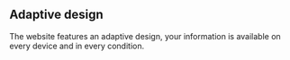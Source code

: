 ## Adaptive design

The website features an adaptive design, your information is available on every device and in every condition.
